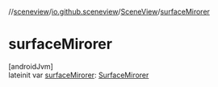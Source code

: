 //[sceneview](../../../index.md)/[io.github.sceneview](../index.md)/[SceneView](index.md)/[surfaceMirorer](surface-mirorer.md)

# surfaceMirorer

[androidJvm]\
lateinit var [surfaceMirorer](surface-mirorer.md): [SurfaceMirorer](../../io.github.sceneview.utils/-surface-mirorer/index.md)
